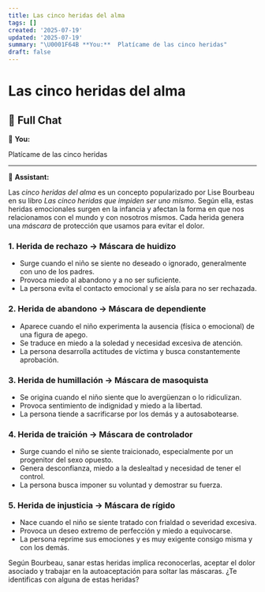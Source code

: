 ```yaml
---
title: Las cinco heridas del alma
tags: []
created: '2025-07-19'
updated: '2025-07-19'
summary: "\U0001F64B **You:**  Platícame de las cinco heridas"
draft: false
---
```


# Las cinco heridas del alma

## 🧠 Full Chat

🙋 **You:**

Platícame de las cinco heridas

---

🤖 **Assistant:**

Las *cinco heridas del alma* es un concepto popularizado por Lise Bourbeau en su libro *Las cinco heridas que impiden ser uno mismo*. Según ella, estas heridas emocionales surgen en la infancia y afectan la forma en que nos relacionamos con el mundo y con nosotros mismos. Cada herida genera una *máscara* de protección que usamos para evitar el dolor.  

### 1. **Herida de rechazo** → Máscara de huidizo  
   - Surge cuando el niño se siente no deseado o ignorado, generalmente con uno de los padres.  
   - Provoca miedo al abandono y a no ser suficiente.  
   - La persona evita el contacto emocional y se aísla para no ser rechazada.  

### 2. **Herida de abandono** → Máscara de dependiente  
   - Aparece cuando el niño experimenta la ausencia (física o emocional) de una figura de apego.  
   - Se traduce en miedo a la soledad y necesidad excesiva de atención.  
   - La persona desarrolla actitudes de víctima y busca constantemente aprobación.  

### 3. **Herida de humillación** → Máscara de masoquista  
   - Se origina cuando el niño siente que lo avergüenzan o lo ridiculizan.  
   - Provoca sentimiento de indignidad y miedo a la libertad.  
   - La persona tiende a sacrificarse por los demás y a autosabotearse.  

### 4. **Herida de traición** → Máscara de controlador  
   - Surge cuando el niño se siente traicionado, especialmente por un progenitor del sexo opuesto.  
   - Genera desconfianza, miedo a la deslealtad y necesidad de tener el control.  
   - La persona busca imponer su voluntad y demostrar su fuerza.  

### 5. **Herida de injusticia** → Máscara de rígido  
   - Nace cuando el niño se siente tratado con frialdad o severidad excesiva.  
   - Provoca un deseo extremo de perfección y miedo a equivocarse.  
   - La persona reprime sus emociones y es muy exigente consigo misma y con los demás.  

Según Bourbeau, sanar estas heridas implica reconocerlas, aceptar el dolor asociado y trabajar en la autoaceptación para soltar las máscaras. ¿Te identificas con alguna de estas heridas?